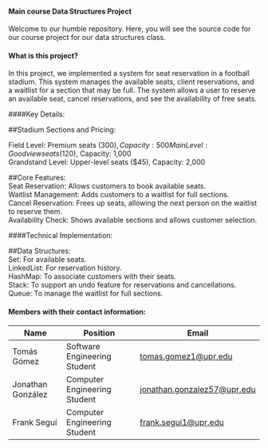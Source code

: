 #### Main course Data Structures Project

Welcome to our humble repository. Here, you will see the source code for our course project for our data structures class.

#### What is this project?

In this project, we implemented a system for seat reservation in a football stadium. This system manages the available seats, client reservations, and a waitlist for a section that may be full. The system allows a user to reserve an available seat, cancel reservations, and see the availability of free seats. 

####Key Details:

##Stadium Sections and Pricing:  

Field Level: Premium seats ($300), Capacity: 500  
Main Level: Good view seats ($120), Capacity: 1,000  
Grandstand Level: Upper-level seats ($45), Capacity: 2,000  

##Core Features:  
Seat Reservation: Allows customers to book available seats.  
Waitlist Management: Adds customers to a waitlist for full sections.  
Cancel Reservation: Frees up seats, allowing the next person on the waitlist to reserve them.  
Availability Check: Shows available sections and allows customer selection.  

####Technical Implementation:  

##Data Structures:  
Set: For available seats.  
LinkedList: For reservation history.  
HashMap: To associate customers with their seats.  
Stack: To support an undo feature for reservations and cancellations.  
Queue: To manage the waitlist for full sections.  

#### Members with their contact information:

| Name                       | Position                         | Email                        |
|----------------------------|----------------------------------|------------------------------|
| Tomás Gómez                | Software Engineering Student     | tomas.gomez1@upr.edu         |
| Jonathan González          | Computer Engineering Student     | jonathan.gonzalez57@upr.edu  |
| Frank Seguí                | Computer Engineering Student     | frank.segui1@upr.edu         |

